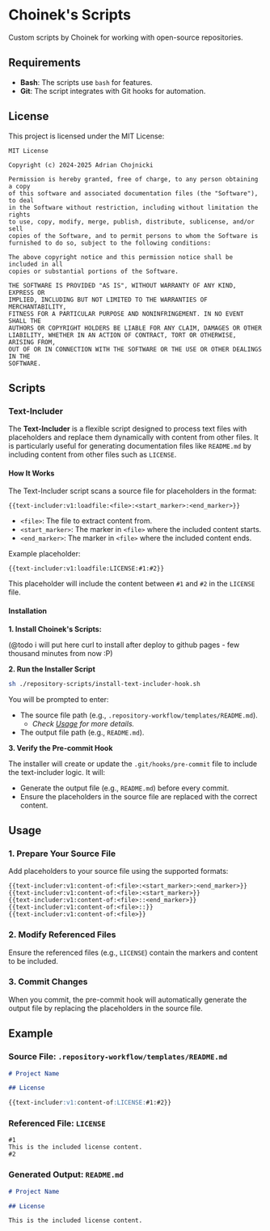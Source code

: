 # Choinek's Scripts

Custom scripts by Choinek for working with open-source repositories.

## Requirements

- **Bash**: The scripts use `bash` for features.
- **Git**: The script integrates with Git hooks for automation.

## License

This project is licensed under the MIT License:

```
MIT License

Copyright (c) 2024-2025 Adrian Chojnicki

Permission is hereby granted, free of charge, to any person obtaining a copy
of this software and associated documentation files (the "Software"), to deal
in the Software without restriction, including without limitation the rights
to use, copy, modify, merge, publish, distribute, sublicense, and/or sell
copies of the Software, and to permit persons to whom the Software is
furnished to do so, subject to the following conditions:

The above copyright notice and this permission notice shall be included in all
copies or substantial portions of the Software.

THE SOFTWARE IS PROVIDED "AS IS", WITHOUT WARRANTY OF ANY KIND, EXPRESS OR
IMPLIED, INCLUDING BUT NOT LIMITED TO THE WARRANTIES OF MERCHANTABILITY,
FITNESS FOR A PARTICULAR PURPOSE AND NONINFRINGEMENT. IN NO EVENT SHALL THE
AUTHORS OR COPYRIGHT HOLDERS BE LIABLE FOR ANY CLAIM, DAMAGES OR OTHER
LIABILITY, WHETHER IN AN ACTION OF CONTRACT, TORT OR OTHERWISE, ARISING FROM,
OUT OF OR IN CONNECTION WITH THE SOFTWARE OR THE USE OR OTHER DEALINGS IN THE
SOFTWARE.
```

## Scripts

### Text-Includer

The **Text-Includer** is a flexible script designed to process text files with placeholders and replace them dynamically
with content from other files. It is particularly useful for generating documentation files like `README.md` by
including content from other files such as `LICENSE`.

#### How It Works

The Text-Includer script scans a source file for placeholders in the format:

```text
{{text-includer:v1:loadfile:<file>:<start_marker>:<end_marker>}}
```

- `<file>`: The file to extract content from.
- `<start_marker>`: The marker in `<file>` where the included content starts.
- `<end_marker>`: The marker in `<file>` where the included content ends.

Example placeholder:

```text
{{text-includer:v1:loadfile:LICENSE:#1:#2}}
```

This placeholder will include the content between `#1` and `#2` in the `LICENSE` file.

#### Installation

**1. Install Choinek's Scripts:**


(@todo i will put here curl to install after deploy to github pages - few thousand minutes from now :P)

**2. Run the Installer Script**

```bash
sh ./repository-scripts/install-text-includer-hook.sh
```

You will be prompted to enter:

- The source file path (e.g., `.repository-workflow/templates/README.md`).
  - _Check_ [_Usage_](#Usage) _for more details._
- The output file path (e.g., `README.md`).

**3. Verify the Pre-commit Hook**

The installer will create or update the `.git/hooks/pre-commit` file to include the text-includer logic. It will:

- Generate the output file (e.g., `README.md`) before every commit.
- Ensure the placeholders in the source file are replaced with the correct content.

## Usage

### 1. Prepare Your Source File

Add placeholders to your source file using the supported formats:

```text
{{text-includer:v1:content-of:<file>:<start_marker>:<end_marker>}}
{{text-includer:v1:content-of:<file>:<start_marker>}}
{{text-includer:v1:content-of:<file>::<end_marker>}}
{{text-includer:v1:content-of:<file>::}}
{{text-includer:v1:content-of:<file>}}
```

### 2. Modify Referenced Files

Ensure the referenced files (e.g., `LICENSE`) contain the markers and content to be included.

### 3. Commit Changes

When you commit, the pre-commit hook will automatically generate the output file by replacing the placeholders in the source file.

## Example

### Source File: `.repository-workflow/templates/README.md`
```markdown
# Project Name

## License

{{text-includer:v1:content-of:LICENSE:#1:#2}}
```

### Referenced File: `LICENSE`
```text
#1
This is the included license content.
#2
```

### Generated Output: `README.md`
```markdown
# Project Name

## License

This is the included license content.
```
